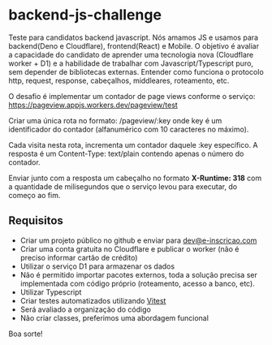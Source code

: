 # backend-js-challenge

Teste para candidatos backend javascript.
Nós amamos JS e usamos para backend(Deno e Cloudflare), frontend(React) e Mobile.
O objetivo é avaliar a capacidade do candidato de aprender uma tecnologia nova (Cloudflare worker + D1) e a habilidade de trabalhar com Javascript/Typescript puro, sem depender de bibliotecas externas. Entender como funciona o protocolo http, request, response, cabeçalhos, middleares, roteamento, etc.

O desafio é implementar um contador de page views conforme o serviço: https://pageview.appjs.workers.dev/pageview/test

Criar uma única rota no formato: /pageview/:key onde key é um identificador do contador (alfanumérico com 10 caracteres no máximo).

Cada visita nesta rota, incrementa um contador daquele :key específico. A resposta é um Content-Type: text/plain contendo apenas o número do contador.

Enviar junto com a resposta um cabeçalho no formato **X-Runtime: 318** com a quantidade de milisegundos que o serviço levou para executar, do começo ao fim.

## Requisitos

- Criar um projeto público no github e enviar para dev@e-inscricao.com
- Criar uma conta gratuita no Cloudflare e publicar o worker (não é preciso informar cartão de crédito)
- Utilizar o serviço D1 para armazenar os dados
- Não é permitido importar pacotes externos, toda a solução precisa ser implementada com código próprio (roteamento, acesso a banco, etc).
- Utilizar Typescript
- Criar testes automatizados utilizando [Vitest](https://vitest.dev/)
- Será avaliado a organização do código
- Não criar classes, preferimos uma abordagem funcional

Boa sorte!
